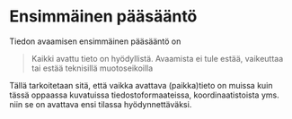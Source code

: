 # Ensimmäinen pääsääntö

Tiedon avaamisen ensimmäinen pääsääntö on 

> Kaikki avattu tieto on hyödyllistä. Avaamista ei tule estää, vaikeuttaa tai estää teknisillä muotoseikoilla

Tällä tarkoitetaan sitä, että vaikka avattava (paikka)tieto on muissa kuin tässä oppaassa kuvatuissa tiedostoformaateissa, koordinaatistoista yms. niin se on avattava ensi tilassa hyödynnettäväksi. 

